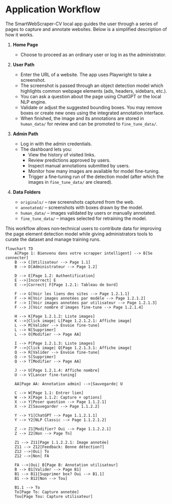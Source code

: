 # Application Workflow

The SmartWebScraper-CV local app guides the user through a series of pages to capture and annotate websites. Below is a simplified description of how it works.

1. **Home Page**
   - Choose to proceed as an ordinary user or log in as the administrator.

2. **User Path**
   - Enter the URL of a website. The app uses Playwright to take a screenshot.
   - The screenshot is passed through an object detection model which highlights common webpage elements (ads, headers, sidebars, etc.).
   - You can ask a question about the page using ChatGPT or the local NLP engine.
   - Validate or adjust the suggested bounding boxes. You may remove boxes or create new ones using the integrated annotation interface.
   - When finished, the image and its annotations are stored in `human_data/` for review and can be promoted to `fine_tune_data/`.

3. **Admin Path**
   - Log in with the admin credentials.
   - The dashboard lets you:
     - View the history of visited links.
     - Review predictions approved by users.
     - Inspect manual annotations submitted by users.
     - Monitor how many images are available for model fine-tuning.
     - Trigger a fine‑tuning run of the detection model (after which the images in `fine_tune_data/` are cleared).

4. **Data Folders**
   - `originals/` – raw screenshots captured from the web.
   - `annotated/` – screenshots with boxes drawn by the model.
   - `human_data/` – images validated by users or manually annotated.
   - `fine_tune_data/` – images selected for retraining the model.

This workflow allows non‑technical users to contribute data for improving the page element detection model while giving administrators tools to curate the dataset and manage training runs.


```mermaid
flowchart TD
    A[Page 1: Bienvenu dans votre scrapper intelligent] --> B[Se connecter]
    B --> C[Utilisateur --> Page 1.1]
    B --> D[Administrateur --> Page 1.2]
    
    D --> E[Page 1.2: Authentification]
    E -->|Incorrect| E
    E -->|Correct| F[Page 1.2.1: Tableau de bord]
    
    F --> G[Voir les liens des sites --> Page 1.2.1.1]
    F --> H[Voir images annotées par modèle --> Page 1.2.1.2]
    F --> I[Voir images annotées par utilisateur --> Page 1.2.1.3]
    F --> J[Voir nombre d'images fine-tune --> Page 1.2.1.4]
    
    H --> K[Page 1.2.1.2: Liste images]
    K -->|Click image| L[Page 1.2.1.2.1: Affiche image]
    L --> M[Valider --> Envoie fine-tune]
    L --> N[Supprimer]
    L --> O[Modifier --> Page AA]
    
    I --> P[Page 1.2.1.3: Liste images]
    P -->|Click image| Q[Page 1.2.1.3.1: Affiche image]
    Q --> R[Valider --> Envoie fine-tune]
    Q --> S[Supprimer]
    Q --> T[Modifier --> Page AA]
    
    J --> U[Page 1.2.1.4: Affiche nombre]
    U --> V[Lancer fine-tuning]
    
    AA[Page AA: Annotation admin] -->|Sauvegarde| U
    
    C --> W[Page 1.1: Entrer lien]
    W --> X[Page 1.1.2: Capture + options]
    X --> Y[Poser question --> Page 1.1.2.1]
    X --> Z[Sauvegarder --> Page 1.1.2.2]
    
    Y --> Y1[ChatGPT --> Page 1.1.2.1.1]
    Y --> Y2[NLP Classic --> Page 1.1.2.1.2]
    
    Z --> Z1[Modifier? Oui --> Page 1.1.2.2.1]
    Z --> Z2[Non --> Page Tn]
    
    Z1 --> Z11[Page 1.1.2.2.1: Image annotée]
    Z11 --> Z12[Feedback: Bonne détection?]
    Z12 -->|Oui| To
    Z12 -->|Non| FA
    
    FA -->|Oui| B[Page B: Annotation utilisateur]
    B --> B1[Valider --> Page B1]
    B1 --> B11[Supprimer box? Oui --> B1.1]
    B1 --> B12[Non --> Tou]
    
    B1.1 --> To
    To[Page To: Capture annotée]
    Tou[Page Tou: Capture utilisateur]
